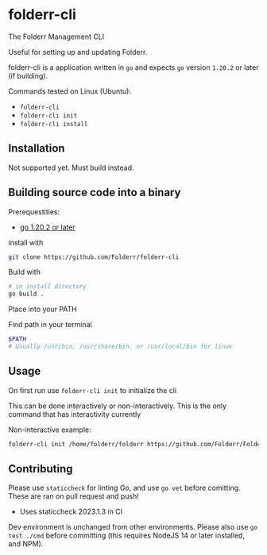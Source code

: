 # folderr-cli
The Folderr Management CLI

Useful for setting up and updating Folderr.

folderr-cli is a application written in `go` and expects `go` version `1.20.2` or later (if building).

Commands tested on Linux (Ubuntu):

- `folderr-cli`
- `folderr-cli init`
- `folderr-cli install`

## Installation

Not supported yet. Must build instead.

## Building source code into a binary

Prerequestities:
- [go 1.20.2 or later](https://go.dev)

install with

```sh
git clone https://github.com/Folderr/folderr-cli
```

Build with

```sh
# in install directory
go build .
```

Place into your PATH

Find path in your terminal

```sh
$PATH
# Usually /usr/bin, /usr/share/bin, or /usr/local/bin for linux
```

## Usage

On first run use `folderr-cli init` to initialize the cli

This can be done interactively or non-interactively. This is the only command that has interactivity currently

Non-interactive example:
```sh
folderr-cli init /home/folderr/folderr https://github.com/Folderr/Folderr
```

## Contributing

Please use `staticcheck` for linting Go, and use `go vet` before comitting.
These are ran on pull request and push!
- Uses staticcheck 2023.1.3 in CI

Dev environment is unchanged from other environments.
Please also use `go test ./cmd` before committing (this requires NodeJS 14 or later installed, and NPM).